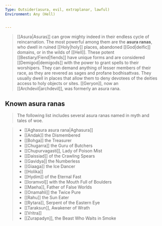 ```yaml
---
Type: Outsider(asura, evil, extraplanar, lawful)
Environment: Any (Hell)


---
```


> [[Asura|Asuras]] can grow mighty indeed in their endless cycle of reincarnation. The most powerful among them are the **asura ranas**, who dwell in ruined [[Holy|holy]] places, abandoned [[God|deific]] domains, or in the wilds of [[Hell]]. These potent [[Bestiary/Fiend|fiends]] have unique forms and are considered [[Demigod|demigods]] with the power to grant spells to their worshipers. They can demand anything of lesser members of their race, as they are revered as sages and profane bodhisattvas. They usually dwell in places that allow them to deny devotees of the deities access to holy objects or sites.
> [[Geryon]], now an [[Archdevil|archdevil]], was formerly an asura rana.


## Known asura ranas

> The following list includes several asura ranas named in myth and tales of woe.

> - [[Aghasura asura rana|Aghasura]]
> - [[Andak]] the Dismembered
> - [[Bohga]] the Treasurer
> - [[Chugarra]] the Guru of Butchers
> - [[Chupurvagasti]], Lady of Poison Mist
> - [[Daissiad]] of the Crawling Spears
> - [[Gavidya]] the Numberless
> - [[Giaaga]] the Ice Dancer
> - [[Holika]]
> - [[Hydim]] of the Eternal Fast
> - [[Ioramvol]] with the Mouth Full of Boulders
> - [[Maeha]], Father of False Worlds
> - [[Onamahli]] the Twice Pure
> - [[Rahu]] the Sun Eater
> - [[Rytara]], Serpent of the Eastern Eye
> - [[Taraksun]], Awakener of Wrath
> - [[Vritra]]
> - [[Zurapadyn]], the Beast Who Waits in Smoke









